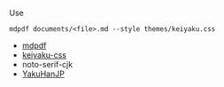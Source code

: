 Use
```
mdpdf documents/<file>.md --style themes/keiyaku.css
```
- [mdpdf](https://github.com/BlueHatbRit/mdpdf)
- [keiyaku-css](https://github.com/cognitom/keiyaku-css)
- noto-serif-cjk
- [YakuHanJP](https://qrac.github.io/yakuhanjp/)
